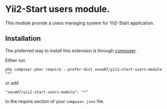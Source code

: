 Yii2-Start users module.
==================
This module provide a users managing system for Yii2-Start application.

Installation
------------

The preferred way to install this extension is through [composer](http://getcomposer.org/download/).

Either run

```
php composer.phar require --prefer-dist vova07/yii2-start-users-module "*"
```

or add

```
"vova07/yii2-start-users-module": "*"
```

to the require section of your `composer.json` file.